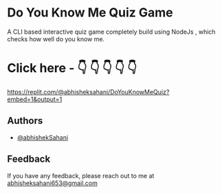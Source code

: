 
# Do You Know Me Quiz Game

A CLI based interactive quiz game completely build using NodeJs , which checks how well do you know me.

# Click here - 👇 👇 👇 👇 👇 

https://replit.com/@abhisheksahani/DoYouKnowMeQuiz?embed=1&output=1


## Authors

- [@abhishekSahani](https://github.com/abhisheksahani-nova)

  
## Feedback

If you have any feedback, please reach out to me at abhisheksahani653@gmail.com 

  
